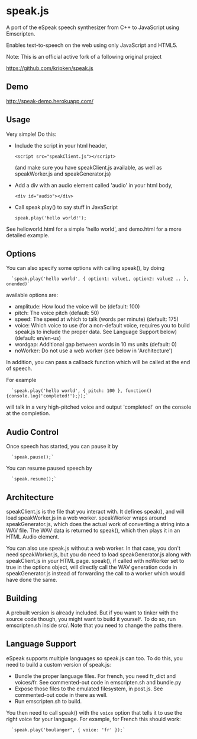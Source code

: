 speak.js
========

A port of the eSpeak speech synthesizer from C++ to JavaScript using Emscripten.

Enables text-to-speech on the web using only JavaScript and HTML5.

Note: This is an official active fork of a following original project

  https://github.com/kripken/speak.js

Demo
----
http://speak-demo.herokuapp.com/

Usage
-----

Very simple! Do this:

 * Include the script in your html header,

      `<script src="speakClient.js"></script>`

   (and make sure you have speakClient.js available, as well as
   speakWorker.js and speakGenerator.js)

 * Add a div with an audio element called 'audio' in your html body,

      `<div id="audio"></div>`

 * Call speak.play() to say stuff in JavaScript

      `speak.play('hello world!');`

See helloworld.html for a simple 'hello world', and demo.html for
a more detailed example.


Options
-------

You can also specify some options with calling speak(), by doing

      `speak.play('hello world', { option1: value1, option2: value2 .. }, onended)`

available options are:

 * amplitude: How loud the voice will be (default: 100)
 * pitch: The voice pitch (default: 50)
 * speed: The speed at which to talk (words per minute) (default: 175)
 * voice: Which voice to use (for a non-default voice, requires you to
          build speak.js to include the proper data. See Language Support
          below) (default: en/en-us)
 * wordgap: Additional gap between words in 10 ms units (default: 0)
 * noWorker: Do not use a web worker (see below in 'Architecture')

In addition, you can pass a callback function which will be called at the end of speech.

For example

      `speak.play('hello world', { pitch: 100 }, function(){console.log('completed!');});`

will talk in a very high-pitched voice and output 'completed!' on the console at the completion.

Audio Control
-------------
Once speech has started, you can pause it by

      `speak.pause();`

You can resume paused speech by

      `speak.resume();`

Architecture
------------

speakClient.js is the file that you interact with. It defines speak(), and
will load speakWorker.js in a web worker. speakWorker wraps around
speakGenerator.js, which does the actual work of converting a string into
a WAV file. The WAV data is returned to speak(), which then plays it in
an HTML Audio element.

You can also use speak.js without a web worker. In that case, you don't
need speakWorker.js, but you do need to load speakGenerator.js along
with speakClient.js in your HTML page. speak(), if called with noWorker
set to true in the options object, will directly call the WAV generation
code in speakGenerator.js instead of forwarding the call to a worker
which would have done the same.


Building
--------

A prebuilt version is already included. But if you want to tinker with the
source code though, you might want to build it yourself. To do so, run
emscripten.sh inside src/. Note that you need to change the paths there.


Language Support
----------------

eSpeak supports multiple languages so speak.js can too. To do this, you
need to build a custom version of speak.js:

 * Bundle the proper language files. For french, you need fr_dict and voices/fr.
   See commented-out code in emscripten.sh and bundle.py
 * Expose those files to the emulated filesystem, in post.js. See commented-out
   code in there as well.
 * Run emscripten.sh to build.

You then need to call speak() with the `voice` option that tells it to use the
right voice for your language. For example, for French this should work:

      `speak.play('boulanger', { voice: 'fr' });`

